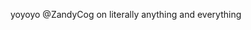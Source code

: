 yoyoyo @ZandyCog on literally anything and everything



<!---
ZandyCog/ZandyCog is a ✨ special ✨ repository because its `README.md` (this file) appears on your GitHub profile.
You can click the Preview link to take a look at your changes.
--->
